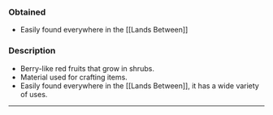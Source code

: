 ### Obtained
- Easily found everywhere in the [[Lands Between]]

### Description
- Berry-like red fruits that grow in shrubs.
- Material used for crafting items.
- Easily found everywhere in the [[Lands Between]], it has a wide variety of uses.

___
